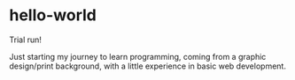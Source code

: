 # hello-world
Trial run!

Just starting my journey to learn programming, coming from a graphic design/print background, with a little experience in basic web development. 

